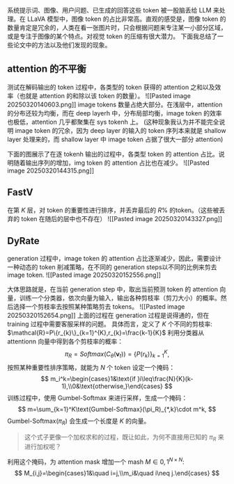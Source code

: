 
系统提示词、图像、用户问题、已生成的回答这些 token 被一股脑丢给 LLM 来处理。在 LLaVA 模型中，图像 token 的占比非常高。直观的感受是，图像 token 的数量肯定是冗余的，人类在看一张图片时，只会根据问题来专注某一小部分区域，或是专注于图像的某个特点。对视觉 token 的压缩有很大潜力。
下面我总结了一些论文中的方法以及他们发现的现象。

## attention 的不平衡

测试在解码输出的 token 过程中，各类型的 token 获得的 attention 之和以及效率（也就是 attention 的和除以该 token 的数量）。
![[Pasted image 20250320140603.png]]
image tokens 数量占绝大部分。在浅层中，attention 的分布还较为均衡，而在 deep layerh 中，分布局部均衡，image token 的效率也极低，attention 几乎都聚集在 sys tokenh 上。
(这种现象我认为并不能完全说明 image token 的冗余，因为 deep layer 的输入的 token 序列本来就是 shallow layer 处理来的，而 shallow layer 中 image token 占据了很大一部分 attention)

下面的图展示了在逐 tokenh 输出的过程中，各类型 token 的 attention 占比。说明随着输出序列的增加，img token 的 attention 占比也在减少。
![[Pasted image 20250320144315.png]]

## FastV
在第 $K$ 层，对 token 的重要性进行排序，并丢弃最后的 $R\%$ 的token。（这些被丢弃的 token 在随后的层中也不存在）
![[Pasted image 20250320143327.png]] 
## DyRate
generation 过程中，image token 的 attention 占比逐渐减少，因此，需要设计一种动态的 token 削减策略，在不同的 generation steps以不同的比例来剪去 image token.
![[Pasted image 20250320152556.png]]

大体思路就是，在当前 generation step 中，取出当前预测 token 的 attention 向量，训练一个分类器，依次向量为输入，输出各种剪枝率（剪刀大小）的概率。然后选择一个剪枝率去按照某种策略剪去 tokens。
![[Pasted image 20250320152654.png]]
上面的过程在 generation 过程是说得通的，但在 training 过程中需要客服采样的问题。
具体而言，定义了 $K$ 个不同的剪枝率: $\mathcal{R}=P\{r_{k}\}_{k=1}^{K},r_{k}=\frac{k-1}{K}$
利用分类器从 attentionn 向量中得到各个剪枝率的概率：
$$
\pi_R=Softmax(C_\theta(\mathbf{v}_t))=\{P(r_k)\}_{k=1}^K,
$$
按照某种重要性排序策略，就能为 $N$ 个 token 设定一个掩码：
$$
m_i^k=\begin{cases}1&\text{if }i\leq\frac{N}{K}(k-1),\\0&\text{otherwise,}\end{cases}
$$
训练过程中，使用 Gumbel-Softmax 来进行采样，生成一个掩码：
$$
m=\sum_{k=1}^K\text{Gumbel-Softmax}(\pi_R)_{*,k}\cdot m^k,
$$
$\text{Gumbel-Softmax}(\pi_R)$ 会生成一个长度是 $K$ 的向量。
> 这个式子更像一个加权求和的过程，既让如此，为何不直接用已知的 $\pi_{R}$ 来进行加权呢？

利用这个掩码，为 attention mask 增加一个 mash $M \in {0,1}^{N\times N}$:
$$
M_{i,j}=\begin{cases}1&\quad i=j,\\m_i&\quad i\neq j.\end{cases}
$$
